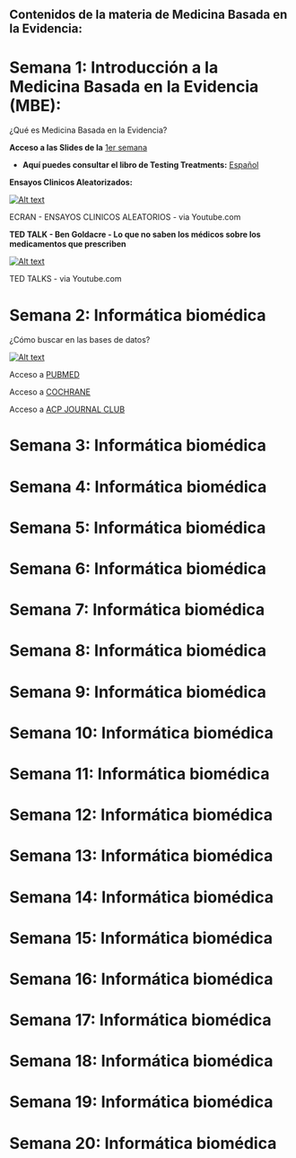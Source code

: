 ## Contenidos de la materia de Medicina Basada en la Evidencia:

# Semana 1: Introducción a la Medicina Basada en la Evidencia (MBE):

¿Qué es Medicina Basada en la Evidencia?


**Acceso a las Slides de la** [1er semana](https://ebdm.github.io/Sesion1_MBE.pdf)

 + **Aquí puedes consultar el libro de Testing Treatments:** [Español](https://es.testingtreatments.org)

**Ensayos Clinicos Aleatorizados:**

[![Alt text](https://img.youtube.com/vi/PrQDYNk4CU0/0.jpg)](https://www.youtube.com/watch?v=PrQDYNk4CU0)

ECRAN - ENSAYOS CLINICOS ALEATORIOS - via Youtube.com

**TED TALK - Ben Goldacre - Lo que no saben los médicos sobre los medicamentos que prescriben**

[![Alt text](https://img.youtube.com/vi/RKmxL8VYy0M/0.jpg)](https://www.youtube.com/watch?v=RKmxL8VYy0M)

TED TALKS - via Youtube.com

# Semana 2: Informática biomédica

¿Cómo buscar en las bases de datos?

[![Alt text](https://img.youtube.com/vi/dncRQ1cobdc/0.jpg)](https://www.youtube.com/watch?v=dncRQ1cobdc)

Acceso a [PUBMED](https://www.ncbi.nlm.nih.gov/pubmed)

Acceso a [COCHRANE](https://www.cochranelibrary.com/)

Acceso a [ACP JOURNAL CLUB](http://www.acpjc.org/)

# Semana 3: Informática biomédica

# Semana 4: Informática biomédica

# Semana 5: Informática biomédica

# Semana 6: Informática biomédica

# Semana 7: Informática biomédica

# Semana 8: Informática biomédica

# Semana 9: Informática biomédica

# Semana 10: Informática biomédica

# Semana 11: Informática biomédica

# Semana 12: Informática biomédica

# Semana 13: Informática biomédica

# Semana 14: Informática biomédica

# Semana 15: Informática biomédica

# Semana 16: Informática biomédica

# Semana 17: Informática biomédica

# Semana 18: Informática biomédica

# Semana 19: Informática biomédica

# Semana 20: Informática biomédica




